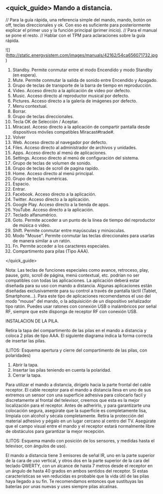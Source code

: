 ## <quick_guide> Mando a distancia.

// Para la guía rápida, una referencia simple del mando, mando, botón on off, teclas direccionales y ok. Con eso es suficiente para posteriormente explicar el primer uso y la función principal (primer inicio).
// Para el manual se pone el resto.
// Hablar con el TPM para aclaraciones sobre la guía rápida.

![] (http://static.energysistem.com/images/manuals/42162/54ca656071732.jpg)

1. Standby. Permite conmutar entre el modo Encendido y modo Standby (en espera).
2. Mute. Permite conmutar la salida de sonido entre Encendido y Apagado.
3. Grupo de teclas de transporte de la barra de tiempo en reproducción.
4. Video. Acceso directo a la aplicación de video por defecto.
5. Music. Acceso directo al reproductor musical por defecto.
6. Pictures. Acceso directo a la galería de imágenes por defecto.
7. Menu contextual.
8. Borrar.
9. Grupo de teclas direccionales.
10. Tecla OK de Selección / Aceptar.
11. Miracast. Acceso directo a la aplicación de compartir pantalla desde dispositivos móviles compatibles Miracast#trade#.
12. Volver
13. Web. Acceso directo al navegador por defecto.
14. Files. Acceso directo al administrador de archivos y unidades.
15. Apps. Acceso directo al menú de aplicaciones.
16. Settings. Acceso directo al menú de configuración del sistema.
17. Grupo de teclas de volumen de sonido.
18. Grupo de teclas de scroll de pagina rapido.
19. Home. Acceso directo al menú principal.
20. Grupo de teclas numéricas.
21. Espacio.
22. Entrar. 
23. Facebook. Acceso directo a la aplicación.
24. Twitter. Acceso directo a la aplicación.
25. Google Play. Acceso directo a la tienda de apps.
26. YouTube. Acceso directo a la aplicación.
27. Teclado alfanumérico.
28. Goto. Permite acceder a un punto de la línea de tiempo del reproductor de música o video.
29. Shift. Permite conmutar entre mayúsculas y minúsculas.
30. Modo "Mouse". Permite conmutar las teclas direccionales para usarlas de manera similar a un ratón.
31. Fn. Permite acceder a los caracteres especiales.
32. Compartimento para pilas (Tipo AAA).
 
</quick_guide>

Nota: Las teclas de funciones especiales como avance, retroceso, play, pause, goto, scroll de página, menú contextual, etc. podrían no ser compatibles con todas las aplicaciones. La aplicación deberá estar diseñada para su uso con mando a distancia. Algunas aplicaciones están diseñadas exclusivamente para su control a través de pantalla táctil (Tablet, Smartphone...). Para este tipo de aplicaciones recomendamos el uso del modo "mouse" del mando, o la adquisición de un dispositivo señalizador tipo ratón. Puedes usar ratones con conexión USB o inalámbricos por señal RF, siempre que este disponga de receptor RF con conexión USB.


INSTALACION DE LA PILA.

Retira la tapa del compartimento de las pilas en el mando a distancia y coloca 2 pilas de tipo AAA. El siguiente diagrama indica la forma correcta de insertar las pilas.

(LITOS: Esquema apertura y cierre del compartimento de las pilas, con polaridades)

1. Abrir la tapa.
2. Insertar las pilas teniendo en cuenta la polaridad. 
3. Cerrar la tapa.

Para utilizar el mando a distancia, dirígelo hacia la parte frontal del cable receptor. El cable receptor para el mando a distancia lleva en uno de sus extremos un sensor con una superficie adhesiva para colocarlo facil y discretamente al frontal del televisor, creemos que esta es la mejor localización para el receptor. Antes de adherirlo, y para garantizarte una colocación segura, asegúrate que la superficie es completamente lisa, límpiala con alcohol y sécala completamente. Retira la protección del material adhesivo y pégalo en un lugar cercano al centro del TV. Asegúrate que el campo visual entre el mando y el receptor estará normalmente libre de obstáculos para garantizar la mejor recepción.

(LITOS: Esquema mando con posición de los sensores, y medidas hasta el televisor, con ángulos de uso).

El mando a distancia tiene 3 emisores de señal IR, uno en la parte superior de la cara de uso vertical, y otros dos en la parte superior de la cara del teclado QWERTY, con un alcance de hasta 7 metros desde el receptor en un ángulo de hasta 40 grados en ambos sentidos del receptor. Si estas características se ven reducidas es probable que la vida útil de las pilas haya llegado a su fin. Te recomendamos entonces que sustituyas las baterías por unas nuevas y uses siempre pilas alcalinas.



